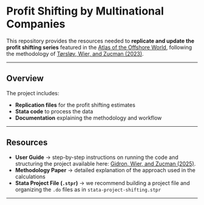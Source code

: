 # Profit Shifting by Multinational Companies  

This repository provides the resources needed to **replicate and update the profit shifting series** featured in the [Atlas of the Offshore World](https://atlas-offshore-world.org/), following the methodology of [Tørsløv, Wier, and Zucman (2023)](https://gabriel-zucman.eu/files/TWZ2022Restud.pdf).  

---

## Overview  
The project includes:  
- **Replication files** for the profit shifting estimates  
- **Stata code** to process the data  
- **Documentation** explaining the methodology and workflow  

---

## Resources  
- **User Guide** → step-by-step instructions on running the code and structuring the project available here: [Gidron, Wier, and Zucman (2025)](https://atlas-offshore-world.org/download-data/).
- **Methodology Paper** → detailed explanation of the approach used in the calculations  
- **Stata Project File (`.stpr`)** → we recommend building a project file and organizing the `.do` files as in `stata-project-shifting.stpr`  

---

